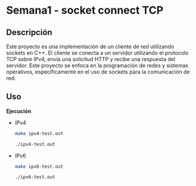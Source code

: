 # Semana1 - socket connect TCP

## Descripción

Este proyecto es una implementación de un cliente de red utilizando sockets en C++. El cliente se conecta a un servidor utilizando el protocolo TCP sobre IPv4, envía una solicitud HTTP y recibe una respuesta del servidor. Este proyecto se enfoca en la programación de redes y sistemas operativos, específicamente en el uso de sockets para la comunicación de red.

## Uso

   **Ejecución**

- IPv4
   ```bash
   make ipv4-test.out

   ./ipv4-test.out
   ```

- IPv6
   ```bash
   make ipv6-test.out

   ./ipv6-test.out
   ```